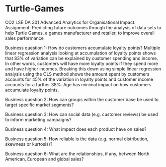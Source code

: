 # Turtle-Games

CO2 LSE DA 301 Advanced Analytics for Organisational Impact. Assignment: Predicting future outcomes through the analysis of data sets to help Turtle Games, a games manufacturer and retailer, to improve overall sales performance

Business question 1: How do customers accumulate loyalty points? Multiple linear regression analysis looking at accumulation of loyalty points shows that 83% of variation can be explained by customer spending and income. In other words, customers will have more loyalty points if they spend more and have higher incomes. Breaking this down using simple linear regression analysis using the OLS method shows the amount spent by customers accounts for 45% of the variation in loyalty points and customer income accounts for a further 38%. Age has minimal impact on how customers accumulate loyalty points.

Business question 2: How can groups within the customer base be used to target specific market segments?

Business question 3: How can social data (e.g. customer reviews) be used to inform marketing campaigns?

Business question 4: What impact does each product have on sales?

Business question 5: How reliable is the data (e.g. normal distribution, skewness or kurtosis)?

Business question 6: What are the relationships, if any, between North American, European and global sales?
